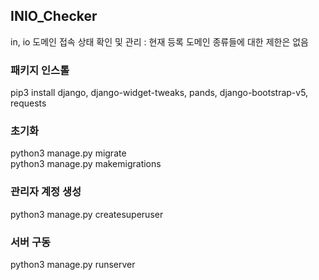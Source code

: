 ## INIO_Checker
  
in, io 도메인 접속 상태 확인 및 관리 : 현재 등록 도메인 종류들에 대한 제한은 없음  
  
### 패키지 인스톨  
pip3 install django, django-widget-tweaks, pands, django-bootstrap-v5, requests  
  
### 초기화  
python3 manage.py migrate  
python3 manage.py makemigrations  
  
### 관리자 계정 생성  
python3 manage.py createsuperuser  
  
### 서버 구동  
python3 manage.py runserver

